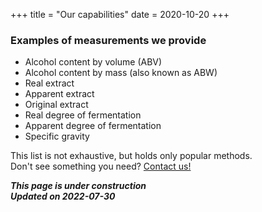 +++
title = "Our capabilities"
date = 2020-10-20
+++

### Examples of measurements we provide

* Alcohol content by volume (ABV)<br>
* Alcohol content by mass (also known as ABW)<br>
* Real extract<br>
* Apparent extract<br>
* Original extract<br>
* Real degree of fermentation<br>
* Apparent degree of fermentation<br>
* Specific gravity<br>

This list is not exhaustive, but holds only popular methods.<br>
Don't see something you need? [Contact us!](@/info/contacts.md)

***This page is under construction***<br>
***Updated on 2022-07-30***
